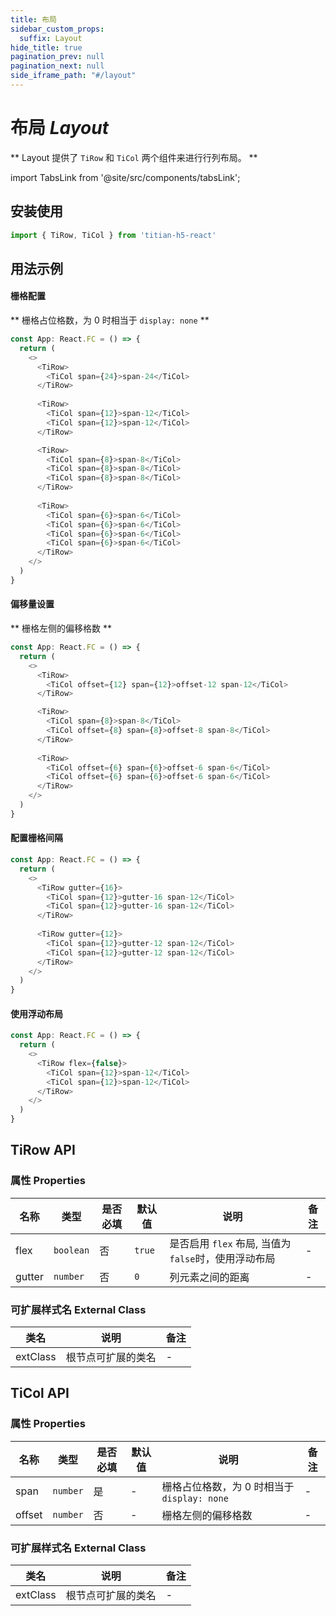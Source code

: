 ```yaml
---
title: 布局
sidebar_custom_props:
  suffix: Layout
hide_title: true
pagination_prev: null
pagination_next: null
side_iframe_path: "#/layout"
---
```


# 布局 _Layout_

** Layout 提供了 `TiRow` 和 `TiCol` 两个组件来进行行列布局。 **

import TabsLink from '@site/src/components/tabsLink';

<TabsLink id="tirow-api" />

## 安装使用

```typescript showLineNumbers
import { TiRow, TiCol } from 'titian-h5-react'
```

## 用法示例

#### 栅格配置

** 栅格占位格数，为 0 时相当于 `display: none` **

```typescript jsx showLineNumbers
const App: React.FC = () => {
  return (
    <>
      <TiRow>
        <TiCol span={24}>span-24</TiCol>
      </TiRow>
      
      <TiRow>
        <TiCol span={12}>span-12</TiCol>
        <TiCol span={12}>span-12</TiCol>
      </TiRow>

      <TiRow>
        <TiCol span={8}>span-8</TiCol>
        <TiCol span={8}>span-8</TiCol>
        <TiCol span={8}>span-8</TiCol>
      </TiRow>
      
      <TiRow>
        <TiCol span={6}>span-6</TiCol>
        <TiCol span={6}>span-6</TiCol>
        <TiCol span={6}>span-6</TiCol>
        <TiCol span={6}>span-6</TiCol>
      </TiRow>
    </>
  )
}
```

#### 偏移量设置
** 栅格左侧的偏移格数 **

```typescript jsx showLineNumbers
const App: React.FC = () => {
  return (
    <>
      <TiRow>
        <TiCol offset={12} span={12}>offset-12 span-12</TiCol>
      </TiRow>

      <TiRow>
        <TiCol span={8}>span-8</TiCol>
        <TiCol offset={8} span={8}>offset-8 span-8</TiCol>
      </TiRow>
      
      <TiRow>
        <TiCol offset={6} span={6}>offset-6 span-6</TiCol>
        <TiCol offset={6} span={6}>offset-6 span-6</TiCol>
      </TiRow>
    </>
  )
}
```

#### 配置栅格间隔

```typescript jsx showLineNumbers
const App: React.FC = () => {
  return (
    <>
      <TiRow gutter={16}>
        <TiCol span={12}>gutter-16 span-12</TiCol>
        <TiCol span={12}>gutter-16 span-12</TiCol>
      </TiRow>
      
      <TiRow gutter={12}>
        <TiCol span={12}>gutter-12 span-12</TiCol>
        <TiCol span={12}>gutter-12 span-12</TiCol>
      </TiRow>
    </>
  )
}
```

#### 使用浮动布局

```typescript jsx showLineNumbers
const App: React.FC = () => {
  return (
    <>
      <TiRow flex={false}>
        <TiCol span={12}>span-12</TiCol>
        <TiCol span={12}>span-12</TiCol>
      </TiRow>
    </>
  )
}
```

## TiRow API

### 属性 **Properties**

| 名称   | 类型    | 是否必填 | 默认值 | 说明               | 备注 |
| ------ | ------- | -------- | ------ | ------------------ | ---- |
| flex   | `boolean` | 否       | `true`   | 是否启用 `flex` 布局, 当值为`false`时，使用浮动布局 | -    |
| gutter | `number`  | 否       | `0`      | 列元素之间的距离   | -    |

### 可扩展样式名 **External Class**

| 类名     | 说明               | 备注 |
| -------- | ------------------ | ---- |
| extClass | 根节点可扩展的类名 | -    |

## TiCol API 

### 属性 **Properties**

| 名称   | 类型     | 是否必填 | 默认值 | 说明                                      | 备注 |
| ------ | -------- | -------- | ------ | ----------------------------------------- | ---- |
| span   | `number` | 是       | -      | 栅格占位格数，为 0 时相当于 `display: none` | -    |
| offset | `number` | 否       | -      | 栅格左侧的偏移格数                        | -    |

### 可扩展样式名 **External Class**

| 类名     | 说明               | 备注 |
| -------- | ------------------ | ---- |
| extClass | 根节点可扩展的类名 | -    |
